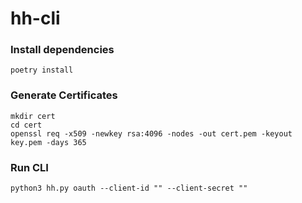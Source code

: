 # hh-cli

### Install dependencies

```shell
poetry install
```

### Generate Certificates

```shell
mkdir cert
cd cert
openssl req -x509 -newkey rsa:4096 -nodes -out cert.pem -keyout key.pem -days 365
```

### Run CLI

```
python3 hh.py oauth --client-id "" --client-secret ""
```
